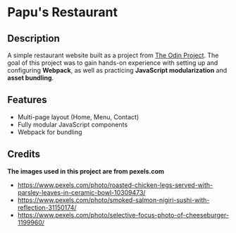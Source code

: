 # Papu's Restaurant

## Description
A simple restaurant website built as a project from [The Odin Project](https://www.theodinproject.com/lessons/node-path-javascript-restaurant-page). The goal of this project was to gain hands-on experience with setting up and configuring **Webpack**, as well as practicing **JavaScript modularization** and **asset bundling**.

## Features
  - Multi-page layout (Home, Menu, Contact)
  - Fully modular JavaScript components
  - Webpack for bundling

## Credits
  **The images used in this project are from pexels.com**
  - https://www.pexels.com/photo/roasted-chicken-legs-served-with-parsley-leaves-in-ceramic-bowl-10309473/
  - https://www.pexels.com/photo/smoked-salmon-nigiri-sushi-with-reflection-31150174/
  - https://www.pexels.com/photo/selective-focus-photo-of-cheeseburger-1199960/
